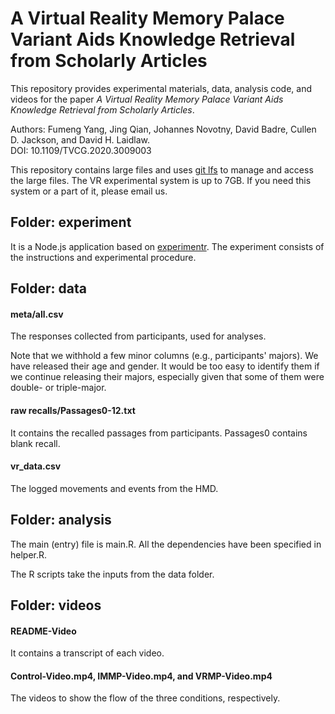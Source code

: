 # A Virtual Reality Memory Palace Variant Aids Knowledge Retrieval from Scholarly Articles

This repository provides experimental materials, data, analysis code, and videos for the paper *A Virtual Reality Memory Palace Variant Aids Knowledge Retrieval from Scholarly Articles*.

Authors: Fumeng Yang, Jing Qian, Johannes Novotny, David Badre, Cullen D. Jackson, and David H. Laidlaw.  
DOI: 10.1109/TVCG.2020.3009003

This repository contains large files and uses [git lfs](https://git-lfs.github.com/) to manage and access the large files.
The VR experimental system is up to 7GB. If you need this system or a part of it, please email us.

## Folder: experiment

It is a Node.js application based on [experimentr](https://github.com/codementum/experimentr). The experiment consists of the instructions and experimental procedure.


## Folder: data

#### meta/all.csv 

The responses collected from participants, used for analyses. 

Note that we withhold a few minor columns (e.g., participants' majors). We have released their age and gender. It would be too easy to identify them if we continue releasing their majors, especially given that some of them were double- or triple-major.


#### raw recalls/Passages0-12.txt

It contains the recalled passages from participants.
Passages0 contains blank recall.

#### vr_data.csv

The logged movements and events from the HMD.

## Folder: analysis

The main (entry) file is main.R. All the dependencies have been specified in helper.R.

The R scripts take the inputs from the data folder.

## Folder: videos

#### README-Video

It contains a transcript of each video.

#### Control-Video.mp4, IMMP-Video.mp4, and VRMP-Video.mp4

The videos to show the flow of the three conditions, respectively.

